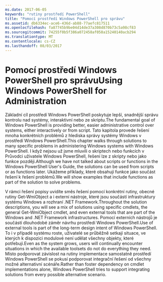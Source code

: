 ```yaml
---
ms.date: 2017-06-05
keywords: "rutiny prostředí PowerShell"
title: "Pomocí prostředí Windows PowerShell pro správu"
ms.assetid: db6334ec-ace6-436d-ab88-77aefc817511
ms.openlocfilehash: fa87745b9be04d14de37a308d870b73c5a98cf83
ms.sourcegitcommit: 74255f0b5f386a072458af058a15240140acb294
ms.translationtype: MT
ms.contentlocale: cs-CZ
ms.lasthandoff: 08/03/2017
---
```

# <a name="using-windows-powershell-for-administration"></a><span data-ttu-id="898ae-103">Pomocí prostředí Windows PowerShell pro správu</span><span class="sxs-lookup"><span data-stu-id="898ae-103">Using Windows PowerShell for Administration</span></span>
<span data-ttu-id="898ae-104">Základní cíl prostředí Windows PowerShell poskytuje lepší, snadnější správu kontrolu nad systémy, interaktivní nebo ze skriptu.</span><span class="sxs-lookup"><span data-stu-id="898ae-104">The fundamental goal of Windows PowerShell is providing better, easier administrative control over systems, either interactively or from script.</span></span> <span data-ttu-id="898ae-105">Tato kapitola provede řešení mnoha konkrétních problémů z hlediska správy systémy Windows v prostředí Windows PowerShell.</span><span class="sxs-lookup"><span data-stu-id="898ae-105">This chapter walks through solutions to many specific problems in administering Windows systems with Windows PowerShell.</span></span> <span data-ttu-id="898ae-106">I když nejsou už jsme mluvili o skriptech nebo funkcích v Průvodci uživatele Windows PowerShell, řešení lze z skripty nebo jako funkce později.</span><span class="sxs-lookup"><span data-stu-id="898ae-106">Although we have not talked about scripts or functions in the Windows PowerShell User's Guide, the solutions can be used from scripts or as functions later.</span></span> <span data-ttu-id="898ae-107">Ukážeme příklady, které obsahují funkce jako součást řešení k řešení problémů.</span><span class="sxs-lookup"><span data-stu-id="898ae-107">We will show examples that include functions as part of the solution to solve problems.</span></span>

<span data-ttu-id="898ae-108">V rámci řešení popisy uvidíte směs řešení pomocí konkrétní rutiny, obecné rutiny Get-WmiObject a i externí nástroje, které jsou součástí infrastruktury systému Windows a rozhraní .NET Framework.</span><span class="sxs-lookup"><span data-stu-id="898ae-108">Throughout the solution descriptions, you will see a mix of solutions using specific cmdlets, the general Get-WmiObject cmdlet, and even external tools that are part of the Windows and .NET Framework infrastructures.</span></span> <span data-ttu-id="898ae-109">Pomocí externích nástrojů je součástí dlouhodobé záměr návrhu prostředí Windows PowerShell.</span><span class="sxs-lookup"><span data-stu-id="898ae-109">Use of external tools is part of the long-term design intent of Windows PowerShell.</span></span> <span data-ttu-id="898ae-110">To i v případě systému roste, uživatelé se průběžně setkají situace, ve kterých k dispozici modulové není udělat všechny objekty, které potřebují.</span><span class="sxs-lookup"><span data-stu-id="898ae-110">Even as the system grows, users will continually encounter situations in which the available toolsets do not do everything they need.</span></span> <span data-ttu-id="898ae-111">Místo podporovat závislost na rutiny implementace samostatně prostředí Windows PowerShell se pokusí podporovat integrační řešení od všechny možné alternativní scénáře.</span><span class="sxs-lookup"><span data-stu-id="898ae-111">Rather than foster dependency on cmdlet implementations alone, Windows PowerShell tries to support integrating solutions from every possible alternative scenario.</span></span>

